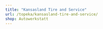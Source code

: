 ```yaml
---
title: "Kansasland Tire and Service"
url: /topeka/kansasland-tire-and-service/
shop: Autowerkstatt
---
```

